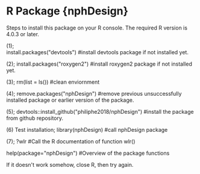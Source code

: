 # R Package {nphDesign}
Steps to install this package on your R console. The required R version is 4.0.3 or later. 

(1);   
install.packages("devtools") #install devtools package if not installed yet.

(2); 
install.packages("roxygen2") #install roxygen2 package if not installed yet.

(3); 
rm(list = ls()) #clean enviornment

(4); 
remove.packages("nphDesign") #remove previous unsuccessfully installed package or earlier version of the package.

(5); 
devtools::install_github("philiphe2018/nphDesign") #install the package from github repository.

(6) Test installation; 
library(nphDesign) #call nphDesign package

(7); 
?wlr  #Call the R documentation of function wlr()

help(package="nphDesign") #Overview of the package functions


If it doesn't work somehow, close R, then try again. 
